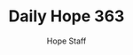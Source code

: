 ---
image: /assets/img/daily-hope-default-artwork.png
title: Daily Hope 363
number: 363
categories:
  - Daily Hope
author: Hope Staff
notes: Daily Hope 363
embed: >-
  <iframe src="https://open.spotify.com/embed/episode/6FMKKl1sWeSMzcSEga6MET?utm_source=generator" width="400px" height="102px" frameborder=“0" scrolling=“no”></iframe>
---